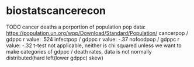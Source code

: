 # biostatscancerecon
TODO cancer deaths a porportion of population
pop data:
https://population.un.org/wpp/Download/Standard/Population/
cancerpop / gdppc r value: .524
infectpop / gdppc r value: -.37
nofoodpop / gdppc r value: -.32
t-test not applicable, neither is chi squared unless we want to make categories of gdppc / death rates, data is not normally distributed(hard left(lower gdppc) skew)